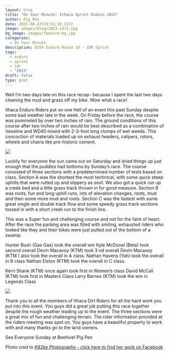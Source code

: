 ```yaml
---
layout: blog
title: "On Your Minute: Ithaca Sprint Enduro 2023"
author: Pig Pen
date: 2023-08-23T15:53:10.157Z
image: images/blog/2023-idr2.jpg
bg_image: images/feature-bg.jpg
categories:
  - On Your Minute
description: ECEA Enduro Round 10 – IDR Sprint
tags:
  - enduro
  - sprint
  - idr
  - "2023"
draft: false
type: post
---
```


Well I’m two days late on this race recap- because I spent the last two days cleaning the mud and grass off my bike. Wow what a race!

Ithaca Enduro Riders put on one Hell of an event this past Sunday despite some bad weather late in the week. On Friday before the race, the course was pummeled by over two inches of rain. The ground conditions of this course after two inches of rain would be best described as a combination of Vaseline and WD40 mixed with 2-3-foot long clumps of wet weeds. This concoction of materials loaded up on exhaust headers, calipers, rotors, wheels and chains like pre-historic cement.

![](/images/blog/2023-idr3.jpg)


Luckily for everyone the sun came out on Saturday and dried things up just enough that the puddles had bottoms by Sunday’s race. The course consisted of three sections with a predetermined number of tests based on class. Section A was the shortest the most technical, with some quick steep uphills that were rutted up and slippery as snot. We also got a quick run up a creek bed and a little grass track thrown in for good measure.
Section B was roots, fun and long uphill runs, lots of elevation changes, roots, mud and then some more mud and roots. Section C was the fastest with some great single and double track flow and some speedy grass track sections tossed in with a short creek run to the finish line. 

This was a Super fun and challenging course and not for the faint of heart. After the race the parking area was filled with smiling, exhausted riders who looked like they and their bikes were just pulled out of the bottom of a swamp.


Hunter Bush (Gas Gas) took the overall win
Kyle McDonal (Beta) took second overall
Devin Macavoy (KTM) took 3 nd overall
Devin Macavoy (KTM ) also took the overall in A class.
Nathan Havens (Yah) took the overall in B class
Nathan Elston (KTM) took the overall in C class.

Kerri Shank (KTM) once again took first in Women’s class
David McCall (KTM) took first in Masters Class
Larry Barnes (KTM) took the win in Legends Class



![](/images/blog/2023-idr1.jpg)


Thank you to all the members of Ithaca Dirt Riders for all the hard work you put into this event. You guys did a great job putting this race together despite the rough weather leading up to the event. The three sections were a great mix of fun and challenging terrain. The rider information provided at the riders meeting was spot on. You guys have a beautiful property to work with and many thanks go to the land owners.


See Everyone Sunday at Beehive!
Pig Pen

Photo cred to [K82ke Photography - click here to find her work on Facebook](https://www.facebook.com/profile.php?id=100094617652040&mibextid=LQQJ4d)